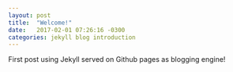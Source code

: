 ```yaml
---
layout: post
title:  "Welcome!"
date:   2017-02-01 07:26:16 -0300
categories: jekyll blog introduction
---
```

First post using Jekyll served on Github pages as blogging engine!
